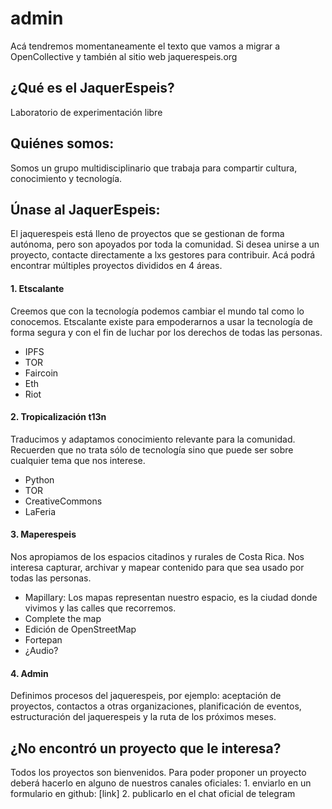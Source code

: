 # admin
Acá tendremos momentaneamente el texto que vamos a migrar a OpenCollective y también al sitio web jaquerespeis.org

## ¿Qué es el JaquerEspeis?
Laboratorio de experimentación libre

## Quiénes somos:
Somos un grupo multidisciplinario que trabaja para compartir cultura, conocimiento y tecnología.

## Únase al JaquerEspeis:
El jaquerespeis está lleno de proyectos que se gestionan de forma autónoma, pero son apoyados por toda la comunidad. Si desea unirse a un proyecto, contacte directamente a lxs gestores para contribuir. Acá podrá encontrar múltiples proyectos divididos en 4 áreas. 

#### 1. Etscalante
Creemos que con la tecnología podemos cambiar el mundo tal como lo conocemos. Etscalante existe para empoderarnos a usar la tecnología de forma segura y con el fin de luchar por los derechos de todas las personas.
- IPFS
- TOR
- Faircoin
- Eth
- Riot

#### 2. Tropicalización t13n
Traducimos y adaptamos conocimiento relevante para la comunidad. Recuerden que no trata sólo de tecnología sino que puede ser sobre cualquier tema que nos interese.
- Python
- TOR
- CreativeCommons
- LaFeria

#### 3. Maperespeis
Nos apropiamos de los espacios citadinos y rurales de Costa Rica. Nos interesa capturar, archivar y mapear contenido para que sea usado por todas las personas.
- Mapillary: Los mapas representan nuestro espacio, es la ciudad donde vivimos y las calles que recorremos. 
- Complete the map
- Edición de OpenStreetMap
- Fortepan
- ¿Audio?

#### 4. Admin
Definimos procesos del jaquerespeis, por ejemplo: aceptación de proyectos, contactos a otras organizaciones, planificación de eventos, estructuración del jaquerespeis y la ruta de los próximos meses.


## ¿No encontró un proyecto que le interesa?
Todos los proyectos son bienvenidos. Para poder proponer un proyecto deberá hacerlo en alguno de nuestros canales oficiales:
    1. enviarlo en un formulario en github: [link]
    2. publicarlo en el chat oficial de telegram
